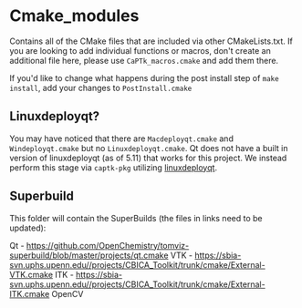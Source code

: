 # Cmake_modules

Contains all of the CMake files that are included via other CMakeLists.txt. If you are looking to add individual functions or macros, don't create an additional file here, please use `CaPTk_macros.cmake` and add them there.

If you'd like to change what happens during the post install step of `make install`, add your changes to `PostInstall.cmake`

## Linuxdeployqt?

You may have noticed that there are `Macdeployqt.cmake` and `Windeployqt.cmake` but no `Linuxdeployqt.cmake`. Qt does not have a built in version of linuxdeployqt (as of 5.11) that works for this project. We instead perform this stage via `captk-pkg` utilizing [linuxdeployqt](https://github.com/probonopd/linuxdeployqt).

## Superbuild

This folder will contain the SuperBuilds (the files in links need to be updated):

  Qt - https://github.com/OpenChemistry/tomviz-superbuild/blob/master/projects/qt.cmake
  VTK - https://sbia-svn.uphs.upenn.edu//projects/CBICA_Toolkit/trunk/cmake/External-VTK.cmake
  ITK - https://sbia-svn.uphs.upenn.edu//projects/CBICA_Toolkit/trunk/cmake/External-ITK.cmake
  OpenCV